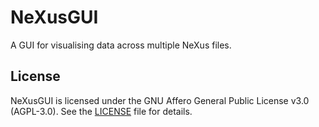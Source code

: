 # NeXusGUI  

A GUI for visualising data across multiple NeXus files.  

## License  

NeXusGUI is licensed under the GNU Affero General Public License v3.0 (AGPL-3.0). See the [LICENSE](LICENSE) file for details.  
